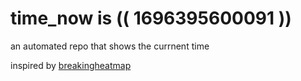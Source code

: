 # time_now is (( 1696395600091 ))

an automated repo that shows the currnent time

inspired by [breakingheatmap](https://github.com/breakingheatmap/breakingheatmap)